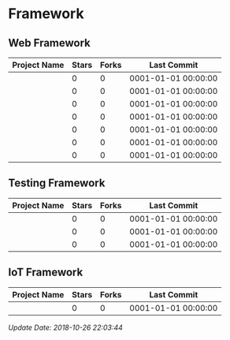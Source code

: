 # Framework

## Web Framework

| Project Name | Stars | Forks | Last Commit |
| ------------ | ----- | ----- | ----------- |
| []() | 0 | 0 | 0001-01-01 00:00:00 |
| []() | 0 | 0 | 0001-01-01 00:00:00 |
| []() | 0 | 0 | 0001-01-01 00:00:00 |
| []() | 0 | 0 | 0001-01-01 00:00:00 |
| []() | 0 | 0 | 0001-01-01 00:00:00 |
| []() | 0 | 0 | 0001-01-01 00:00:00 |
| []() | 0 | 0 | 0001-01-01 00:00:00 |

## Testing Framework

| Project Name | Stars | Forks | Last Commit |
| ------------ | ----- | ----- | ----------- |
| []() | 0 | 0 | 0001-01-01 00:00:00 |
| []() | 0 | 0 | 0001-01-01 00:00:00 |
| []() | 0 | 0 | 0001-01-01 00:00:00 |

## IoT Framework

| Project Name | Stars | Forks | Last Commit |
| ------------ | ----- | ----- | ----------- |
| []() | 0 | 0 | 0001-01-01 00:00:00 |

*Update Date: 2018-10-26 22:03:44*
